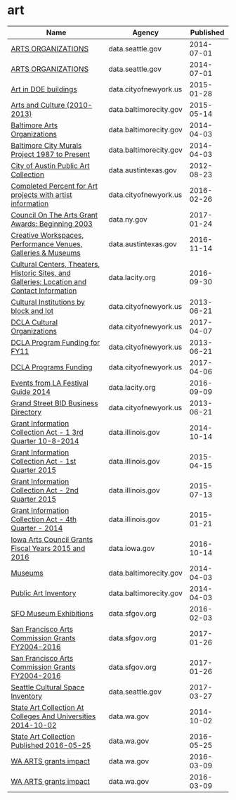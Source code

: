 # art

Name | Agency | Published
---- | ---- | ---------
[ARTS ORGANIZATIONS](../socrata/vwis-5pa9.md) | data.seattle.gov | 2014-07-01
[ARTS ORGANIZATIONS](../socrata/vwis-5pa9.md) | data.seattle.gov | 2014-07-01
[Art in DOE buildings](../socrata/8a4n-zmpj.md) | data.cityofnewyork.us | 2015-01-28
[Arts and Culture (2010-2013)](../socrata/s9kh-t3xq.md) | data.baltimorecity.gov | 2015-05-14
[Baltimore Arts Organizations](../socrata/r4ur-u5nm.md) | data.baltimorecity.gov | 2014-04-03
[Baltimore City Murals Project 1987 to Present](../socrata/zqh4-9ud5.md) | data.baltimorecity.gov | 2014-04-03
[City of Austin Public Art Collection](../socrata/yqxj-7evp.md) | data.austintexas.gov | 2012-08-23
[Completed Percent for Art projects with artist information](../socrata/gzdv-qiga.md) | data.cityofnewyork.us | 2016-02-26
[Council On The Arts Grant Awards: Beginning 2003](../socrata/5q72-7g66.md) | data.ny.gov | 2017-01-24
[Creative Workspaces, Performance Venues, Galleries & Museums](../socrata/qxfh-ycp7.md) | data.austintexas.gov | 2016-11-14
[Cultural Centers, Theaters, Historic Sites, and Galleries: Location and Contact Information](../socrata/vdjf-if28.md) | data.lacity.org | 2016-09-30
[Cultural Institutions by block and lot](../socrata/733r-da8r.md) | data.cityofnewyork.us | 2013-06-21
[DCLA Cultural Organizations](../socrata/u35m-9t32.md) | data.cityofnewyork.us | 2017-04-07
[DCLA Program Funding for FY11](../socrata/rskq-5bfv.md) | data.cityofnewyork.us | 2013-06-21
[DCLA Programs Funding](../socrata/y6fv-k6p7.md) | data.cityofnewyork.us | 2017-04-06
[Events from LA Festival Guide 2014](../socrata/acy8-72w9.md) | data.lacity.org | 2016-09-09
[Grand Street BID Business Directory](../socrata/656a-faqy.md) | data.cityofnewyork.us | 2013-06-21
[Grant Information Collection Act - 1 3rd Quarter 10-8-2014](../socrata/wxdj-p68s.md) | data.illinois.gov | 2014-10-14
[Grant Information Collection Act - 1st Quarter 2015](../socrata/rxtg-dp75.md) | data.illinois.gov | 2015-04-15
[Grant Information Collection Act - 2nd Quarter 2015](../socrata/8gc6-dfne.md) | data.illinois.gov | 2015-07-13
[Grant Information Collection Act - 4th Quarter - 2014](../socrata/nzqn-upe6.md) | data.illinois.gov | 2015-01-21
[Iowa Arts Council Grants Fiscal Years 2015 and 2016](../socrata/kt8m-rwtb.md) | data.iowa.gov | 2016-10-14
[Museums](../socrata/8hgq-9pi6.md) | data.baltimorecity.gov | 2014-04-03
[Public Art Inventory](../socrata/5xsg-uc29.md) | data.baltimorecity.gov | 2014-04-03
[SFO Museum Exhibitions](../socrata/bjtz-s8v8.md) | data.sfgov.org | 2016-02-03
[San Francisco Arts Commission Grants FY2004-2016](../socrata/mxvq-mfs5.md) | data.sfgov.org | 2017-01-26
[San Francisco Arts Commission Grants FY2004-2016](../socrata/mxvq-mfs5.md) | data.sfgov.org | 2017-01-26
[Seattle Cultural Space Inventory](../socrata/vsxr-aydq.md) | data.seattle.gov | 2017-03-27
[State Art Collection At Colleges And Universities 2014-10-02](../socrata/eae8-g7j8.md) | data.wa.gov | 2014-10-02
[State Art Collection Published 2016-05-25](../socrata/xx9k-ku4q.md) | data.wa.gov | 2016-05-25
[WA ARTS grants impact](../socrata/h95v-nqyw.md) | data.wa.gov | 2016-03-09
[WA ARTS grants impact](../socrata/h95v-nqyw.md) | data.wa.gov | 2016-03-09

